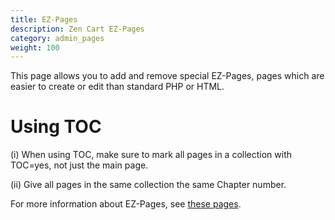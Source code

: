 ```yaml
---
title: EZ-Pages
description: Zen Cart EZ-Pages
category: admin_pages
weight: 100
---
```

This page allows you to add and remove special EZ-Pages, pages which are easier to create or edit than standard PHP or HTML.

# Using TOC
(i) When using TOC, make sure to mark all pages in a collection with TOC=yes, not just the main page.

(ii) Give all pages in the same collection the same Chapter number.


For more information about EZ-Pages, see [these pages](/user/ezpages). 
